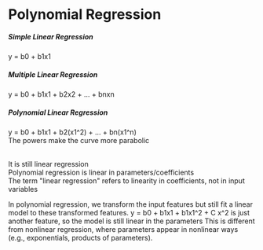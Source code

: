 # Polynomial Regression

##### Simple Linear Regression
y = b0 + b1x1

##### Multiple Linear Regression
y = b0 + b1x1 + b2x2 + ... + bnxn

##### Polynomial Linear Regression
y = b0 + b1x1 + b2(x1^2) + ... + bn(x1^n)<br>
The powers make the curve more parabolic<br><br>

It is still linear regression<br>
Polynomial regression is linear in parameters/coefficients<br>
The term "linear regression" refers to linearity in coefficients, not in input variables<br>

In polynomial regression, we transform the input features but still fit a linear model to these transformed features.
y = b0 + b1x1 + b1x1^2 + C
x^2 is just another feature, so the model is still linear in the parameters 
This is different from nonlinear regression, where parameters appear in nonlinear ways (e.g., exponentials, products of parameters).
